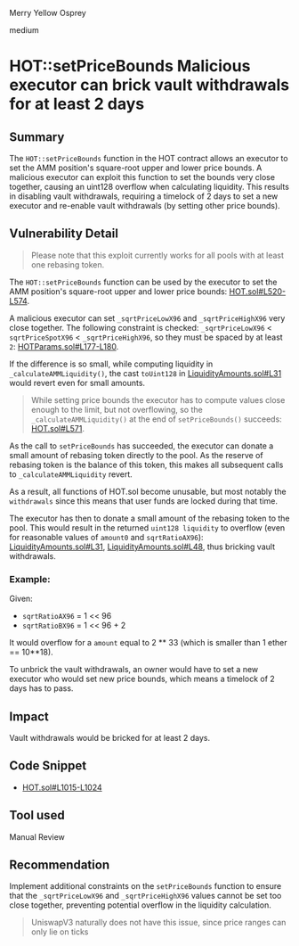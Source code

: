Merry Yellow Osprey

medium

# HOT::setPriceBounds Malicious executor can brick vault withdrawals for at least 2 days

## Summary

The `HOT::setPriceBounds` function in the HOT contract allows an executor to set the AMM position's square-root upper and lower price bounds. A malicious executor can exploit this function to set the bounds very close together, causing an uint128 overflow when calculating liquidity. This results in disabling vault withdrawals, requiring a timelock of 2 days to set a new executor and re-enable vault withdrawals (by setting other price bounds).

## Vulnerability Detail

> Please note that this exploit currently works for all pools with at least one rebasing token.

The `HOT::setPriceBounds` function can be used by the executor to set the AMM position's square-root upper and lower price bounds: [HOT.sol#L520-L574](https://github.com/sherlock-audit/2024-03-arrakis/blob/64a7dc6ccb5de2824870474a9f35fd3386669e89/valantis-hot/src/HOT.sol#L520-L574).

A malicious executor can set `_sqrtPriceLowX96` and `_sqrtPriceHighX96` very close together. The following constraint is checked: `_sqrtPriceLowX96` < `sqrtPriceSpotX96` < `_sqrtPriceHighX96`, so they must be spaced by at least `2`: [HOTParams.sol#L177-L180](https://github.com/sherlock-audit/2024-03-arrakis/blob/64a7dc6ccb5de2824870474a9f35fd3386669e89/valantis-hot/src/libraries/HOTParams.sol#L177-L180).

If the difference is so small, while computing liquidity in `_calculateAMMLiquidity()`, the cast `toUint128` in [LiquidityAmounts.sol#L31](https://github.com/Uniswap/v3-periphery/blob/b325bb0905d922ae61fcc7df85ee802e8df5e96c/contracts/libraries/LiquidityAmounts.sol#L31) would revert even for small amounts.

> While setting price bounds the executor has to compute values close enough to the limit, but not overflowing, so the `_calculateAMMLiquidity()` at the end of `setPriceBounds()` succeeds: [HOT.sol#L571](https://github.com/sherlock-audit/2024-03-arrakis/blob/64a7dc6ccb5de2824870474a9f35fd3386669e89/valantis-hot/src/HOT.sol#L571).

As the call to `setPriceBounds` has succeeded, the executor can donate a small amount of rebasing token directly to the pool. As the reserve of rebasing token is the balance of this token, this makes all subsequent calls to `_calculateAMMLiquidity` revert.

As a result, all functions of HOT.sol become unusable, but most notably the `withdrawals` since this means that user funds are locked during that time. 

The executor has then to donate a small amount of the rebasing token to the pool.
This would result in the returned `uint128 liquidity` to overflow (even for reasonable values of `amount0` and `sqrtRatioAX96`): [LiquidityAmounts.sol#L31](https://github.com/Uniswap/v3-periphery/blob/b325bb0905d922ae61fcc7df85ee802e8df5e96c/contracts/libraries/LiquidityAmounts.sol#L31), [LiquidityAmounts.sol#L48](https://github.com/Uniswap/v3-periphery/blob/b325bb0905d922ae61fcc7df85ee802e8df5e96c/contracts/libraries/LiquidityAmounts.sol#L48), thus bricking vault withdrawals.

### Example:

Given:

- `sqrtRatioAX96` = 1 << 96
- `sqrtRatioBX96` = 1 << 96 + 2

It would overflow for a `amount` equal to 2 ** 33 (which is smaller than 1 ether == 10**18).

To unbrick the vault withdrawals, an owner would have to set a new executor who would set new price bounds, which means a timelock of 2 days has to pass.

## Impact

Vault withdrawals would be bricked for at least 2 days.

## Code Snippet

- [HOT.sol#L1015-L1024](https://github.com/sherlock-audit/2024-03-arrakis/blob/64a7dc6ccb5de2824870474a9f35fd3386669e89/valantis-hot/src/HOT.sol#L1015-L1024)

## Tool used

Manual Review

## Recommendation

Implement additional constraints on the `setPriceBounds` function to ensure that the `_sqrtPriceLowX96` and `_sqrtPriceHighX96` values cannot be set too close together, preventing potential overflow in the liquidity calculation.

> UniswapV3 naturally does not have this issue, since price ranges can only lie on ticks